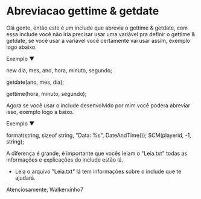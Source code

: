 # Abreviacao gettime & getdate

Olá gente, então este é um include que abrevia o gettime & getdate, com essa include você não
iria precisar usar uma variável pra definir o gettime & getdate, se você usar a variável você
certamente vai usar assim, exemplo logo abaixo.

Exemplo ▼

new dia, mes, ano, hora, minuto, segundo;

getdate(ano, mes, dia);

gettime(hora, minuto, segundo);

Agora se você usar o include desenvolvido por mim você podera abreviar isso, exemplo logo a
baixo.

Exemplo ▼

format(string, sizeof string, "Data: %s", DateAndTime());
SCM(playerid, -1, string);

A diferença é grande, é importante que vocês leiam o "Leia.txt" todas as informações e
explicações do include estão lá.

* Leia o arquivo "Leia.txt" lá tem informações sobre o include que te ajudará.

Atenciosamente, Walkerxinho7
